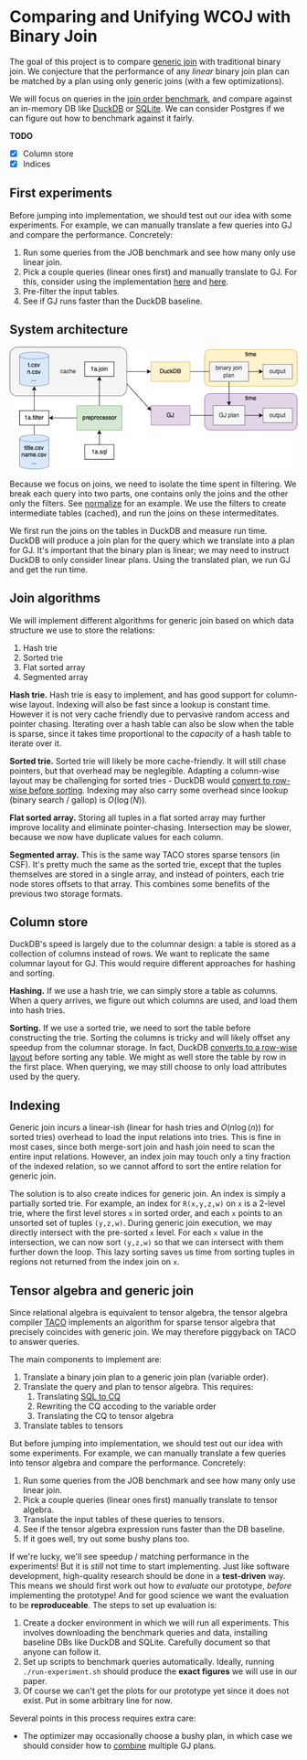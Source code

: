 # Comparing and Unifying WCOJ with Binary Join
The goal of this project is to compare [generic join](https://gitlab.com/remywang/blog/-/blob/master/posts/wcoj.md) with traditional binary join. We conjecture that the performance of any *linear* binary join plan can be matched by a plan using only generic joins (with a few optimizations). 

We will focus on queries in the [join order benchmark](https://github.com/gregrahn/join-order-benchmark), and compare against an in-memory DB like [DuckDB](https://duckdb.org) or [SQLite](https://www.sqlite.org/index.html). We can consider Postgres if we can figure out how to benchmark against it fairly. 

**TODO**
- [x] Column store
- [x] Indices

## First experiments
Before jumping into implementation, we should test out our idea with some experiments. For example, we can manually translate a few queries into GJ and compare the performance. Concretely: 
1. Run some queries from the JOB benchmark and see how many only use linear join.  
2. Pick a couple queries (linear ones first) and manually translate to GJ. For this, consider using the implementation [here](https://github.com/mwillsey/egg-smol/blob/a1acf4dc7b6f65f2dd4bbca38d45d40448eda4d8/src/gj.rs#L159) and [here](https://github.com/mwillsey/qry/blob/11c92ff715d0593c0ca86c2b533b9ef8a249bd2c/src/lib.rs#L302). 
3. Pre-filter the input tables. 
4. See if GJ runs faster than the DuckDB baseline. 

## System architecture
![system.png](system.png)

Because we focus on joins, we need to isolate the time spent in filtering. We break each query into two parts, one contains only the joins and the other only the filters. See [normalize](normalize.md) for an example. We use the filters to create intermediate tables (cached), and run the joins on these intermeditates. 

We first run the joins on the tables in DuckDB and measure run time. DuckDB will produce a join plan for the query which we translate into a plan for GJ. It's important that the binary plan is linear; we may need to instruct DuckDB to only consider linear plans. Using the translated plan, we run GJ and get the run time. 

## Join algorithms
We will implement different algorithms for generic join based on which data structure we use to store the relations: 
1. Hash trie
2. Sorted trie
3. Flat sorted array
4. Segmented array

**Hash trie.** Hash trie is easy to implement, and has good support for column-wise layout. Indexing will also be fast since a lookup is constant time. However it is not very cache friendly due to pervasive random access and pointer chasing. Iterating over a hash table can also be slow when the table is sparse, since it takes time proportional to the *capacity* of a hash table to iterate over it. 

**Sorted trie.** Sorted trie will likely be more cache-friendly. It will still chase pointers, but that overhead may be neglegible. Adapting a column-wise layout may be challenging for sorted tries - DuckDB would [convert to row-wise before sorting](https://duckdb.org/2021/08/27/external-sorting.html). Indexing may also carry some overhead since lookup (binary search / gallop) is $O(\log(N))$. 

**Flat sorted array.** Storing all tuples in a flat sorted array may further improve locality and eliminate pointer-chasing. Intersection may be slower, because we now have duplicate values for each column. 

**Segmented array.** This is the same way TACO stores sparse tensors (in CSF). It's pretty much the same as the sorted trie, except that the tuples themselves are stored in a single array, and instead of pointers, each trie node stores offsets to that array. This combines some benefits of the previous two storage formats. 

## Column store
DuckDB's speed is largely due to the columnar design: a table is stored as a collection of columns instead of rows. We want to replicate the same columnar layout for GJ. This would require different approaches for hashing and sorting. 

**Hashing.** If we use a hash trie, we can simply store a table as columns. When a query arrives, we figure out which columns are used, and load them into hash tries. 

**Sorting.** If we use a sorted trie, we need to sort the table before constructing the trie. Sorting the columns is tricky and will likely offset any speedup from the columnar storage. In fact, DuckDB [converts to a row-wise layout](https://duckdb.org/2021/08/27/external-sorting.html) before sorting any table. We might as well store the table by row in the first place. When querying, we may still choose to only load attributes used by the query. 

## Indexing
Generic join incurs a linear-ish (linear for hash tries and $O(n \log (n))$ for sorted tries) overhead to load the input relations into tries. This is fine in most cases, since both merge-sort join and hash join need to scan the entire input relations. However, an index join may touch only a tiny fraction of the indexed relation, so we cannot afford to sort the entire relation for generic join. 

The solution is to also create indices for generic join. An index is simply a partially sorted trie. For example, an index for `R(x,y,z,w)` on `x` is a 2-level trie, where the first level stores `x` in sorted order, and each `x` points to an unsorted set of tuples `(y,z,w)`. During generic join execution, we may directly intersect with the pre-sorted `x` level. For each `x` value in the intersection, we can now sort `(y,z,w)` so that we can intersect with them further down the loop. This lazy sorting saves us time from sorting tuples in regions not returned from the index join on `x`. 

## Tensor algebra and generic join
Since relational algebra is equivalent to tensor algebra, the tensor algebra compiler [TACO](http://tensor-compiler.org) implements an algorithm for sparse tensor algebra that precisely coincides with generic join. We may therefore piggyback on TACO to answer queries. 

The main components to implement are: 

1. Translate a binary join plan to a generic join plan (variable order). 
2. Translate the query and plan to tensor algebra. This requires: 
	1. Translating [SQL to CQ](sql2cq.md) 
	2. Rewriting the CQ accoding to the variable order
	3. Translating the CQ to tensor algebra 
3. Translate tables to tensors 

But before jumping into implementation, we should test out our idea with some experiments. For example, we can manually translate a few queries into tensor algebra and compare the performance. Concretely: 
1. Run some queries from the JOB benchmark and see how many only use linear join.  
2. Pick a couple queries (linear ones first) manually translate to tensor algebra. 
3. Translate the input tables of these queries to tensors. 
4. See if the tensor algebra expression runs faster than the DB baseline. 
5. If it goes well, try out some bushy plans too. 

If we're lucky, we'll see speedup / matching performance in the experiments! But it is *still* not time to start implementing. Just like software development, high-quality research should be done in a **test-driven** way. This means we should first work out how to *evaluate* our prototype, *before* implementing the prototype! And for good science we want the evaluation to be **reproduceable**. The steps to set up evaluation is: 
1. Create a docker environment in which we will run all experiments. This involves downloading the benchmark queries and data, installing baseline DBs like DuckDB and SQLite. Carefully document so that anyone can follow it. 
2. Set up scripts to benchmark queries automatically. Ideally, running `./run-experiment.sh` should produce the **exact figures** we will use in our paper. 
3. Of course we can't get the plots for our prototype yet since it does not exist. Put in some arbitrary line for now. 

Several points in this process requires extra care: 
- The optimizer may occasionally choose a bushy plan, in which case we should consider how to [combine](combine-gj.md) multiple GJ plans. 